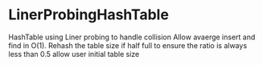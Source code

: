 # LinerProbingHashTable
HashTable using Liner probing to handle collision
Allow avaerge insert and find in O(1).
Rehash the table size if half full to ensure the ratio is always less than 0.5
allow user initial table size
